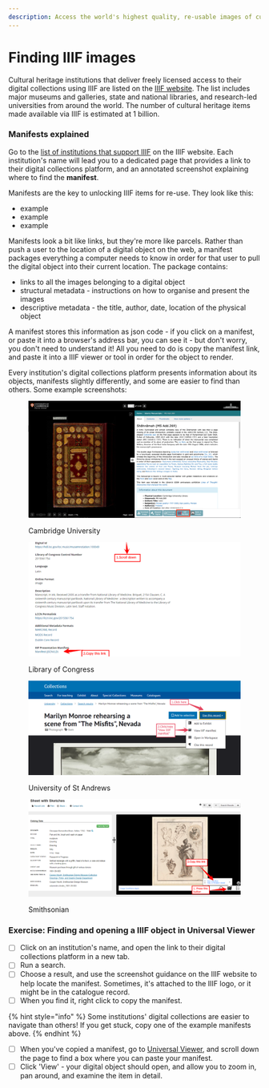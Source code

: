 ```yaml
---
description: Access the world's highest quality, re-usable images of cultural heritage
---
```


# Finding IIIF images

Cultural heritage institutions that deliver freely licensed access to their digital collections using IIIF are listed on the [IIIF website](https://iiif.io/guides/finding\_resources/). The list includes major museums and galleries, state and national libraries, and research-led universities from around the world. The number of cultural heritage items made available via IIIF is estimated at 1 billion.

### Manifests explained

Go to the [list of institutions that support IIIF](https://iiif.io/guides/finding\_resources/) on the IIIF website. Each institution's name will lead you to a dedicated page that provides a link to their digital collections platform, and an annotated screenshot explaining where to find the **manifest**.

Manifests are the key to unlocking IIIF items for re-use. They look like this:

* example
* example
* example

Manifests look a bit like links, but they're more like parcels. Rather than push a user to the location of a digital object on the web, a manifest packages everything a computer needs to know in order for that user to pull the digital object into their current location. The package contains:

* links to all the images belonging to a digital object
* structural metadata - instructions on how to organise and present the images
* descriptive metadata - the title, author, date, location of the physical object

A manifest stores this information as json code - if you click on a manifest, or paste it into a browser's address bar, you can see it - but don't worry, you don't need to understand it! All you need to do is copy the manifest link, and paste it into a IIIF viewer or tool in order for the object to render.

Every institution's digital collections platform presents information about its objects, manifests slightly differently, and some are easier to find than others. Some example screenshots:

<figure><img src="../.gitbook/assets/cam.png" alt=""><figcaption><p>Cambridge University</p></figcaption></figure>

<figure><img src="../.gitbook/assets/loc.png" alt=""><figcaption><p>Library of Congress</p></figcaption></figure>

<figure><img src="../.gitbook/assets/standrews.png" alt=""><figcaption><p>University of St Andrews</p></figcaption></figure>

<figure><img src="../.gitbook/assets/smithsonian.png" alt=""><figcaption><p>Smithsonian</p></figcaption></figure>

### Exercise: Finding and opening a IIIF object in Universal Viewer

* [ ] Click on an institution's name, and open the link to their digital collections platform in a new tab.
* [ ] Run a search.
* [ ] Choose a result, and use the screenshot guidance on the IIIF website to help locate the manifest. Sometimes, it's attached to the IIIF logo, or it might be in the catalogue record.
* [ ] When you find it, right click to copy the manifest.&#x20;

{% hint style="info" %}
Some institutions' digital collections are easier to navigate than others! If you get stuck, copy one of the example manifests above.
{% endhint %}

* [ ] When you've copied a manifest, go to [Universal Viewer](https://universalviewer.io/), and scroll down the page to find a box where you can paste your manifest.&#x20;
* [ ] Click 'View' - your digital object should open, and allow you to zoom in, pan around, and examine the item in detail.
